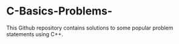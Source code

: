 # C-Basics-Problems-
This Github repository contains solutions to some popular problem statements using C++.

